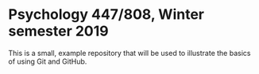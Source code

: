 # Psychology 447/808, Winter semester 2019

This is a small, example repository that will be used to illustrate the
basics of using Git and GitHub.
